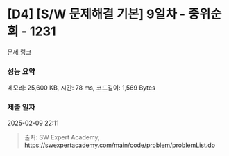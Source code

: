 # [D4] [S/W 문제해결 기본] 9일차 - 중위순회 - 1231 

[문제 링크](https://swexpertacademy.com/main/code/problem/problemDetail.do?contestProbId=AV140YnqAIECFAYD) 

### 성능 요약

메모리: 25,600 KB, 시간: 78 ms, 코드길이: 1,569 Bytes

### 제출 일자

2025-02-09 22:11



> 출처: SW Expert Academy, https://swexpertacademy.com/main/code/problem/problemList.do